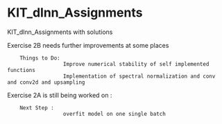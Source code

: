 # KIT_dlnn_Assignments
 KIT_dlnn_Assignments with solutions

 Exercise 2B needs further improvements at some places
 
        Things to Do: 
                      Improve numerical stability of self implemented functions
                      Implementation of spectral normalization and conv and conv2d and upsampling

 Exercise 2A is still being worked on : 
 
        Next Step : 
                      overfit model on one single batch
